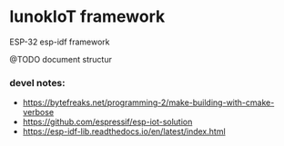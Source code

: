 # lunokIoT framework
ESP-32 esp-idf framework

@TODO document structur
### devel notes:
* https://bytefreaks.net/programming-2/make-building-with-cmake-verbose
* https://github.com/espressif/esp-iot-solution
* https://esp-idf-lib.readthedocs.io/en/latest/index.html
